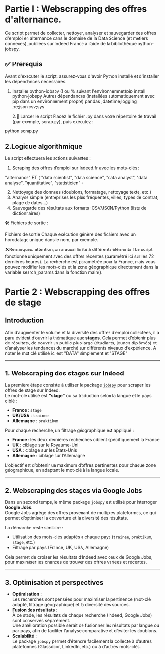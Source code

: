 # Partie I : Webscrapping  des offres d'alternance. 

Ce script permet de collecter, nettoyer, analyser et sauvegarder des offres d'emploi en alternance dans le domaine de la Data Science (et métiers connexes), publiées sur Indeed France à l’aide de la bibliothèque python-jobspy.

## ✅ Prérequis

Avant d'exécuter le script, assurez-vous d'avoir Python installé et d'installer les dépendances nécessaires.

1. Installer python-jobspy
   (! ou % suivant l'environnemnet)pip install python-jobspy
   Autres dépendances (installées automatiquement avec pip dans un environnement propre)
pandas ;datetime;logging ;re;json;csv;sys



   2.🚀  Lancer le script
Placez le fichier .py dans votre répertoire de travail (par exemple, scrap.py), puis exécutez :


python scrap.py
## 2.Logique algorithmique
Le script effectuera les actions suivantes :

1. Scraping des offres d’emploi sur Indeed.fr avec les mots-clés :

"alternance" ET ( "data scientist", "data science", "data analyst", "data analyse", "quantitative", "statisticien" )

2. Nettoyage des données (doublons, formatage, nettoyage texte, etc.)
3. Analyse simple (entreprises les plus fréquentes, villes, types de contrat, plage de dates...)
4. Sauvegarde des résultats aux formats :CSV/JSON/Python (liste de dictionnaires)

🛠️ Fichiers de sortie : 

Fichiers de sortie
Chaque exécution génère des fichiers avec un horodatage unique dans le nom, par exemple.

🛠️Remarques: attention, on a aussi limité  à différents éléments ! 
Le script fonctionne uniquement avec des offres récentes (paramétré ici sur les 72 dernières heures).
La recherche est paramétrée pour la France, mais vous pouvez modifier les mots-clés et la zone géographique directement dans la variable search_params dans la fonction main().







# Partie 2 :  Webscrapping des offres de stage

## Introduction

Afin d’augmenter le volume et la diversité des offres d’emploi collectées, il a paru évident d’ouvrir la thématique aux **stages**. Cela permet d’obtenir plus de résultats, de couvrir un public plus large (étudiants, jeunes diplômés) et d’analyser les tendances du marché sur différents niveaux d’expérience.
A noter le mot clé utilisé ici est "DATA" simplement et "STAGE"

---

## 1. Webscraping des stages sur Indeed

La première étape consiste à utiliser le package [`jobspy`](https://github.com/cullenwatson/JobSpy) pour scraper les offres de stage sur Indeed.  
Le mot-clé utilisé est **"stage"** ou sa traduction selon la langue et le pays ciblé :

- **France** : `stage` 
- **UK/USA** : `trainee`
- **Allemagne** : `praktikum`

Pour chaque recherche, un filtrage géographique est appliqué :
- **France** : les deux dernières recherches ciblent spécifiquement la France
- **UK** : ciblage sur le Royaume-Uni
- **USA** : ciblage sur les États-Unis
- **Allemagne** : ciblage sur l’Allemagne

L’objectif est d’obtenir un maximum d’offres pertinentes pour chaque zone géographique, en adaptant le mot-clé à la langue locale.

---

## 2. Webscraping des stages via Google Jobs

Dans un second temps, le même package `jobspy` est utilisé pour interroger **Google Jobs**.  
Google Jobs agrège des offres provenant de multiples plateformes, ce qui permet d’optimiser la couverture et la diversité des résultats.

La démarche reste similaire :
- Utilisation des mots-clés adaptés à chaque pays (`trainee`, `praktikum`, `stage`, etc.)
- Filtrage par pays (France, UK, USA, Allemagne)

Cela permet de croiser les résultats d’Indeed avec ceux de Google Jobs, pour maximiser les chances de trouver des offres variées et récentes.

---

## 3. Optimisation et perspectives

- **Optimisation** :  
  Les recherches sont pensées pour maximiser la pertinence (mot-clé adapté, filtrage géographique) et la diversité des sources.
- **Fusion des résultats** :  
  À ce stade, les résultats de chaque recherche (Indeed, Google Jobs) sont conservés séparément.  
  Une amélioration possible serait de fusionner les résultats par langue ou par pays, afin de faciliter l’analyse comparative et d’éviter les doublons.
- **Scalabilité** :  
  Le package `jobspy` permet d’étendre facilement la collecte à d’autres plateformes (Glassdoor, LinkedIn, etc.) ou à d’autres mots-clés.




